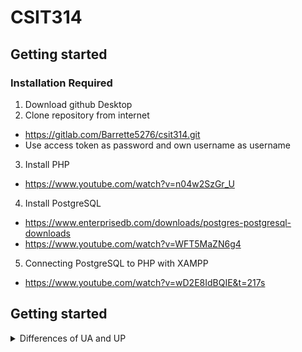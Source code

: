 # CSIT314 

## Getting started

### Installation Required
1. Download github Desktop
2. Clone repository from internet
 - https://gitlab.com/Barrette5276/csit314.git
 - Use access token as password and own username as username
3. Install PHP
- https://www.youtube.com/watch?v=n04w2SzGr_U
4. Install PostgreSQL
- https://www.enterprisedb.com/downloads/postgres-postgresql-downloads
- https://www.youtube.com/watch?v=WFT5MaZN6g4
5. Connecting PostgreSQL to PHP with XAMPP
- https://www.youtube.com/watch?v=wD2E8IdBQIE&t=217s

## Getting started

<details><summary>Differences of UA and UP</summary>
- USER ACCOUNT

1. username
2. id
3. address
4. password

- USER PROFILE [ category of profile]

dropdown list
1. user admin
2. home owner
3. cleaner
4. platform management
</details>
